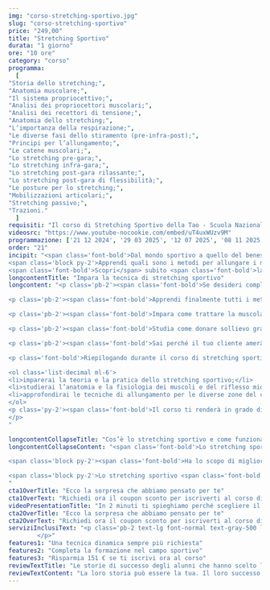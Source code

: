 ```yaml
---
img: "corso-stretching-sportivo.jpg"
slug: "corso-stretching-sportivo"
price: "249,00"
title: "Stretching Sportivo"
durata: "1 giorno"
ore: "10 ore"
category: "corso"
programma:
  [
"Storia dello stretching;",
"Anatomia muscolare;",
"Il sistema propriocettivo;",
"Analisi dei propriocettori muscolari;",
"Analisi dei recettori di tensione;",
"Anatomia dello stretching;",
"L’importanza della respirazione;",
"Le diverse fasi dello stiramento (pre-infra-post);",
"Principi per l’allungamento;",
"Le catene muscolari;",
"Lo stretching pre-gara;",
"Lo stretching infra-gara;",
"Lo stretching post-gara rilassante;",
"Lo stretching post-gara di flessibilità;",
"Le posture per lo stretching;",
"Mobilizzazioni articolari;",
"Stretching passivo;",
"Trazioni."
  ]
requisiti: "Il corso di Stretching Sportivo della Tao - Scuola Nazionale di Massaggio è aperto a chi ha già un’esperienza di base precedente, soprattutto una conoscenza delle tecniche del massaggio base classico svedese, quali sfioramento, frizioni, impastamenti, vibrazioni e percussioni, in tutte le loro varianti e una buona conoscenza dell'anatomia del corpo umano. È inoltre consigliabile avere conoscenza delle tecniche del massaggio decontratturante e del massaggio sportivo di base."
videosrc: "https://www.youtube-nocookie.com/embed/uT4uxWUzv9M"
programmazione: ['21 12 2024', '29 03 2025', '12 07 2025', '08 11 2025']  
order: "21"
incipit: "<span class='font-bold'>Dal mondo sportivo a quello del benessere, la tecnica di stretching è sempre più richiesta.</span> 
<span class='block py-2'>Apprendi quali sono i metodi per allungare i muscoli con i migliori docenti del mondo del massaggio.</span>
<span class='font-bold'>Scopri</span> subito <span class='font-bold'>la sorpresa che ti abbiamo riservato</span> per accedere al corso di stretching sportivo."
longcontentTitle: "Impara la tecnica di stretching sportivo"            
longcontent: "<p class='pb-2'><span class='font-bold'>Se desideri completare la tua formazione nel mondo del massaggio con una tecnica sempre più richiesta nei centri sportivi</span> e nei centri benessere <span class='font-bold'>questo è il corso giusto per te.</span></p> 

<p class='pb-2'><span class='font-bold'>Apprendi finalmente tutti i metodi su come allungare il muscolo</span>, non soltanto con la tecnica manipolativa, ma anche attraverso le posture che il nostro corpo assume (differenti per ogni muscolo che andiamo ad allungare), <span class='font-bold'>comprendendo il grado di mobilità del corpo del cliente</span> (avendo l’occasione di suggerirgli altri trattamenti indicati per lui).</p>

<p class='pb-2'><span class='font-bold'>Impara come trattare la muscolatura affaticata in seguito alle gare sportive e agli allenamenti intensi.</span> Impara come correggere le cattive posture sul luogo di lavoro. <span class='font-bold'>Impara come preparare il corpo per una competizione o partecipazione sportiva.</span></p>

<p class='pb-2'><span class='font-bold'>Studia come donare sollievo grazie alla tecnica dello stretching, fondamentale anche dopo dei trattamenti specifici di massaggio per ripristinare la funzione e la dimensione anatomica del muscolo stesso.</span></p> 

<p class='pb-2'><span class='font-bold'>Sai perché il tuo cliente amerà questo trattamento? Perché non dovrà fare nulla se non affidarsi a te</span> e alle tue capacità di donargli benessere. </p>

<p class='font-bold'>Riepilogando durante il corso di stretching sportivo:</p>

<ol class='list-decimal ml-6'>
<li>imparerai la teoria e la pratica dello stretching sportivo;</li>
<li>studierai l’anatomia e la fisiologia dei muscoli e del riflesso miotatico;</li>
<li>approfondirai le tecniche di allungamento per le diverse zone del corpo e le diverse situazioni.</li>
</ol>
<p class='py-2'><span class='font-bold'>Il corso ti renderà in grado di praticare uno stretching sportivo efficace e sicuro, ottenendo un’azione preventiva e curativa su tutto il sistema muscolare</span> grazie a una tecnica di allungamento muscolare che si basa sullo yoga e sul rilassamento del riflesso miotatico.
</p>
"

longcontentCollapseTitle: "Cos’è lo stretching sportivo e come funziona"
longcontentCollapseContent: "<span class='font-bold'>Lo stretching sportivo è una tecnica che consiste nell’assumere e mantenere delle posizioni specifiche per ciascun muscolo o gruppo di muscoli</span>, respirando lentamente e profondamente. 

<span class='block py-2'><span class='font-bold'>Ha lo scopo di migliorare l’elasticità, la forza, la coordinazione e l’ampiezza dei movimenti dei muscoli</span>, prevenendo e curando le contratture, gli stiramenti, gli strappi e le infiammazioni.</span> 

<span class='block py-2'>Lo stretching sportivo <span class='font-bold'>ha molti benefici: migliora la performance atletica, riduce le tensioni muscolari</span>, favorisce un miglioramento globale nel movimento, <span class='font-bold'>migliora la capacità di sforzo delle attività quotidiane</span>, aumenta la ridotta capacità di coordinazione, <span class='font-bold'>riduce l’usura delle articolazioni, rallenta l’invecchiamento del tessuto connettivo</span>, previene contratture, stiramenti e strappi muscolari.</span> 
"
cta1OverTitle: "Ecco la sorpresa che abbiamo pensato per te"
cta1OverText: "Richiedi ora il coupon sconto per iscriverti al corso di stretching sportivo"
videoPresentationTitle: "In 2 minuti ti spieghiamo perché scegliere il corso di stretching sportivo"
cta2OverTitle: "Ecco la sorpresa che abbiamo pensato per te"
cta2OverText: "Richiedi ora il coupon sconto per iscriverti al corso di stretching sportivo"
serviziInclusiText: "<p class='pb-2 text-lg font-normal text-gray-500 lg:text-xl sm:px-16 lg:px-48 text-justify'><span class='font-bold'>Amplia la tua formazione nel campo dei trattamenti sportivi.</span> Apprendi una tecnica sempre più richiesta nei centri benessere. <span class='font-bold'>Impara a conoscere il corpo del tuo cliente per offrirgli il percorso di benessere più giusto per lui.</span></p> <p class='pb-2 text-lg text-gray-500 lg:text-xl sm:px-16 lg:px-48 text-justify font-bold' >Contattaci per avere maggiori info sul nostro corso. Ad aspettarti, una fantastica sorpresa.  
        </p>"
features1: "Una tecnica dinamica sempre più richiesta"
features2: "Completa la formazione nel campo sportivo"
features3: "Risparmia 151 € se ti iscrivi ora al corso"      
reviewTextTitle: "Le storie di successo degli alunni che hanno scelto la nostra scuola di massaggio"        
reviewTextContent: "La loro storia può essere la tua. Il loro successo puoi ottenerlo anche tu.<span class='block py-2'>Cosa aspetti? Scegli anche tu di essere finalmente felice del lavoro che scegli.</span>"                   
---
```

